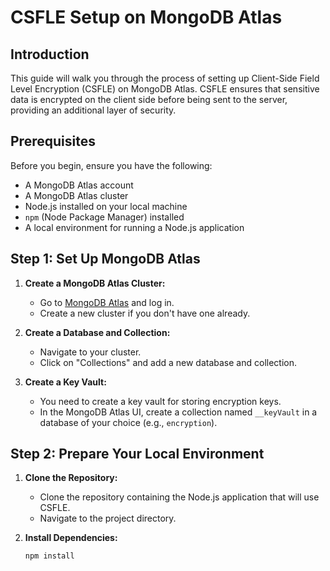 # CSFLE Setup on MongoDB Atlas

## Introduction

This guide will walk you through the process of setting up Client-Side Field Level Encryption (CSFLE) on MongoDB Atlas. CSFLE ensures that sensitive data is encrypted on the client side before being sent to the server, providing an additional layer of security.

## Prerequisites

Before you begin, ensure you have the following:

- A MongoDB Atlas account
- A MongoDB Atlas cluster
- Node.js installed on your local machine
- `npm` (Node Package Manager) installed
- A local environment for running a Node.js application

## Step 1: Set Up MongoDB Atlas

1. **Create a MongoDB Atlas Cluster:**
   - Go to [MongoDB Atlas](https://www.mongodb.com/cloud/atlas) and log in.
   - Create a new cluster if you don't have one already.

2. **Create a Database and Collection:**
   - Navigate to your cluster.
   - Click on "Collections" and add a new database and collection.

3. **Create a Key Vault:**
   - You need to create a key vault for storing encryption keys.
   - In the MongoDB Atlas UI, create a collection named `__keyVault` in a database of your choice (e.g., `encryption`).

## Step 2: Prepare Your Local Environment

1. **Clone the Repository:**
   - Clone the repository containing the Node.js application that will use CSFLE.
   - Navigate to the project directory.

2. **Install Dependencies:**
   ```bash
   npm install
